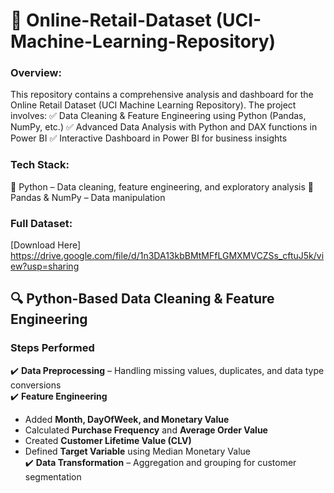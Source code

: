 # 🌟 Online-Retail-Dataset (UCI-Machine-Learning-Repository)

### **Overview:**

This repository contains a comprehensive analysis and dashboard for the Online Retail Dataset (UCI Machine Learning Repository). The project involves:
✅ Data Cleaning & Feature Engineering using Python (Pandas, NumPy, etc.)
✅ Advanced Data Analysis with Python and DAX functions in Power BI
✅ Interactive Dashboard in Power BI for business insights

### **Tech Stack:**

🔹 Python – Data cleaning, feature engineering, and exploratory analysis
🔹 Pandas & NumPy – Data manipulation

### **Full Dataset:**
[Download Here] https://drive.google.com/file/d/1n3DA13kbBMtMFfLGMXMVCZSs_cftuJ5k/view?usp=sharing

## 🔍 **Python-Based Data Cleaning & Feature Engineering**  
### **Steps Performed**  
✔️ **Data Preprocessing** – Handling missing values, duplicates, and data type conversions  
✔️ **Feature Engineering**  
   - Added **Month, DayOfWeek, and Monetary Value**  
   - Calculated **Purchase Frequency** and **Average Order Value**  
   - Created **Customer Lifetime Value (CLV)**  
   - Defined **Target Variable** using Median Monetary Value  
✔️ **Data Transformation** – Aggregation and grouping for customer segmentation  
